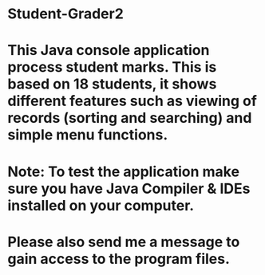 # Student-Grader2
# This Java console application process student marks. This is based on 18 students, it shows different features such as viewing of records (sorting and searching) and simple menu functions.
# Note: To test the application make sure you have Java Compiler & IDEs installed on your computer.
# Please also send me a message to gain access to the program files.
